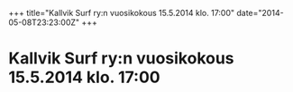 +++
title="Kallvik Surf ry:n vuosikokous 15.5.2014 klo. 17:00"
date="2014-05-08T23:23:00Z"
+++

# Kallvik Surf ry:n vuosikokous 15.5.2014 klo. 17:00




